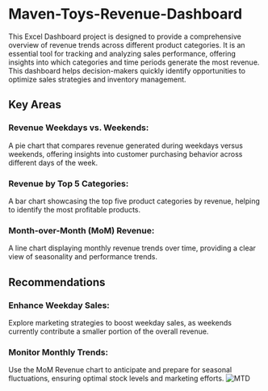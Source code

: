 # Maven-Toys-Revenue-Dashboard
This Excel Dashboard project is designed to provide a comprehensive overview of revenue trends across different product categories. It is an essential tool for tracking and analyzing sales performance, offering insights into which categories and time periods generate the most revenue. This dashboard helps decision-makers quickly identify opportunities to optimize sales strategies and inventory management.

## Key Areas
### Revenue Weekdays vs. Weekends: 
A pie chart that compares revenue generated during weekdays versus weekends, offering insights into customer purchasing behavior across different days of the week.
### Revenue by Top 5 Categories: 
A bar chart showcasing the top five product categories by revenue, helping to identify the most profitable products.
### Month-over-Month (MoM) Revenue: 
A line chart displaying monthly revenue trends over time, providing a clear view of seasonality and performance trends.

## Recommendations
### Enhance Weekday Sales: 
Explore marketing strategies to boost weekday sales, as weekends currently contribute a smaller portion of the overall revenue.
### Monitor Monthly Trends: 
Use the MoM Revenue chart to anticipate and prepare for seasonal fluctuations, ensuring optimal stock levels and marketing efforts.
![MTD](https://github.com/user-attachments/assets/89837afa-99d3-46d9-a5a8-fd6a9a30ab3b)
